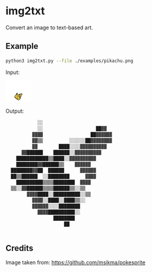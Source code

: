 # img2txt

Convert an image to text-based art.

## Example

```bash
python3 img2txt.py --file ./examples/pikachu.png
```
Input:

![Pikachu](./examples/pikachu.png)

Output:
```
            ░░                            
            ░░                    ██▓▓    
          ▓▓▓▓                  ██▓▓▓▓▓▓  
          ▓▓▒▒          ░░░░░░██▓▓▓▓▓▓▓▓  
          ▓▓        ████░░░░▓▓▓▓▓▓▓▓▓▓    
      ▓▓██████    ██████░░▓▓▓▓▓▓▓▓▓▓      
    ████████████▒▒████░░▓▓▓▓▓▓▓▓▓▓        
    ████████▓▓██████▒▒    ▓▓▓▓▓▓          
  ████████▓▓██  ██████      ▓▓▓▓▓▓        
  ██▒▒██████  ░░████████      ▓▓▓▓        
    ██████████▒▒▒▒████████  ▓▓▓▓          
  ▒▒░░▓▓██████▒▒▒▒██████▒▒░░▒▒            
        ▓▓▓▓████░░██████████░░▒▒          
          ▓▓▓▓░░████░░████▒▒░░            
          ▓▓▓▓▓▓░░░░████████              
            ▓▓▓▓██████████░░              
                  ████████                
                      ██                  
                                          
```
## Credits

Image taken from: https://github.com/msikma/pokesprite
